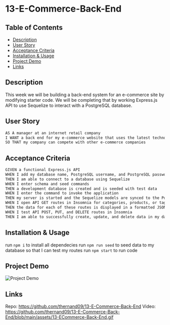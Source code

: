 # 13-E-Commerce-Back-End

## Table of Contents
* [Description](#description)
* [User Story](#user-story)
* [Acceptance Criteria](#acceptance-criteria)
* [Installation & Usage](#installation--usage--tests)
* [Project Demo](#project-demonstration)
* [Links](#links)

## Description
This week we will be building a back-end system for an e-commerce site by modifying starter code. We will be completing that by working Express.js API to use Sequelize to interact with a PostgreSQL database.

## User Story

```md
AS A manager at an internet retail company
I WANT a back end for my e-commerce website that uses the latest technologies
SO THAT my company can compete with other e-commerce companies
```

## Acceptance Criteria

```md
GIVEN a functional Express.js API
WHEN I add my database name, PostgreSQL username, and PostgreSQL password to an environment variable file
THEN I am able to connect to a database using Sequelize
WHEN I enter schema and seed commands
THEN a development database is created and is seeded with test data
WHEN I enter the command to invoke the application
THEN my server is started and the Sequelize models are synced to the PostgreSQL database
WHEN I open API GET routes in Insomnia for categories, products, or tags
THEN the data for each of these routes is displayed in a formatted JSON
WHEN I test API POST, PUT, and DELETE routes in Insomnia
THEN I am able to successfully create, update, and delete data in my database
```

## Installation & Usage
run `npm i` to install all dependecies
run `npm run seed` to seed data to my database so that I can test my routes
run `npm start` to run code 

## Project Demo
![Project Demo](./assets/13-ECommerce-Back-End.gif)

## Links
Repo: https://github.com/thernand09/13-E-Commerce-Back-End
Video: https://github.com/thernand09/13-E-Commerce-Back-End/blob/main/assets/13-ECommerce-Back-End.gif